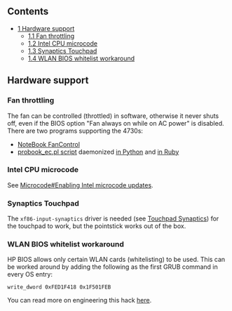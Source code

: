## Contents

*   [1 Hardware support](#Hardware_support)
    *   [1.1 Fan throttling](#Fan_throttling)
    *   [1.2 Intel CPU microcode](#Intel_CPU_microcode)
    *   [1.3 Synaptics Touchpad](#Synaptics_Touchpad)
    *   [1.4 WLAN BIOS whitelist workaround](#WLAN_BIOS_whitelist_workaround)

## Hardware support

### Fan throttling

The fan can be controlled (throttled) in software, otherwise it never shuts off, even if the BIOS option "Fan always on while on AC power" is disabled. There are two programs supporting the 4730s:

*   [NoteBook FanControl](https://github.com/hirschmann/nbfc)
*   [probook_ec.pl script](http://ubuntuforums.org/showthread.php?t=2008756&p=12422983#post12422983) daemonized [in Python](https://github.com/deanrock/probook-fan-control) and [in Ruby](https://github.com/opinsys/puavo-hw-tools/tree/master/bin)

### Intel CPU microcode

See [Microcode#Enabling Intel microcode updates](/index.php/Microcode#Enabling_Intel_microcode_updates "Microcode").

### Synaptics Touchpad

The `xf86-input-synaptics` driver is needed (see [Touchpad Synaptics](/index.php/Touchpad_Synaptics "Touchpad Synaptics")) for the touchpad to work, but the pointstick works out of the box.

### WLAN BIOS whitelist workaround

HP BIOS allows only certain WLAN cards (whitelisting) to be used. This can be worked around by adding the following as the first GRUB command in every OS entry:

```
write_dword 0xFED1F418 0x1F501FEB

```

You can read more on engineering this hack [here](http://milksnot.com/content/project-dirty-laundry-how-defeat-whitelisting-without-bios-modding).